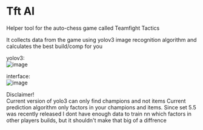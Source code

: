 # Tft AI
Helper tool for the auto-chess game called Teamfight Tactics

It collects data from the game using yolov3 image recognition algorithm and calculates the best build/comp for you

yolov3:  
![image](https://user-images.githubusercontent.com/73612140/126772272-b9dc5cd7-b159-45b4-bb9f-dc4f6b57484b.png)

interface:  
![image](https://user-images.githubusercontent.com/73612140/126773738-16dcb206-ec9c-47a3-85af-f0f548b9b953.png)


Disclaimer!  
Current version of yolo3 can only find champions and not items
Current prediction algorithm only factors in your champions and items. Since set 5.5 was recently released I dont have enough data to train nn which factors in other players builds, but it shouldn't make that big of a diffrence


